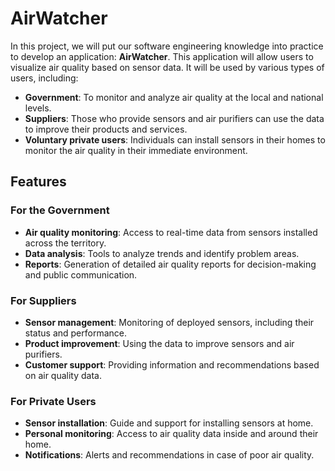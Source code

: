 # AirWatcher

In this project, we will put our software engineering knowledge into practice to develop an application: **AirWatcher**. This application will allow users to visualize air quality based on sensor data. It will be used by various types of users, including:

- **Government**: To monitor and analyze air quality at the local and national levels.
- **Suppliers**: Those who provide sensors and air purifiers can use the data to improve their products and services.
- **Voluntary private users**: Individuals can install sensors in their homes to monitor the air quality in their immediate environment.

## Features

### For the Government

- **Air quality monitoring**: Access to real-time data from sensors installed across the territory.
- **Data analysis**: Tools to analyze trends and identify problem areas.
- **Reports**: Generation of detailed air quality reports for decision-making and public communication.

### For Suppliers

- **Sensor management**: Monitoring of deployed sensors, including their status and performance.
- **Product improvement**: Using the data to improve sensors and air purifiers.
- **Customer support**: Providing information and recommendations based on air quality data.

### For Private Users

- **Sensor installation**: Guide and support for installing sensors at home.
- **Personal monitoring**: Access to air quality data inside and around their home.
- **Notifications**: Alerts and recommendations in case of poor air quality.
